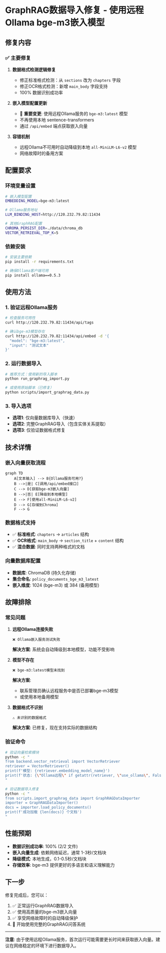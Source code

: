 # GraphRAG数据导入修复 - 使用远程Ollama bge-m3嵌入模型

## 修复内容

### ✅ 主要修复

1. **数据格式检测逻辑修复**
   - 修正标准格式检测：从 `sections` 改为 `chapters` 字段
   - 修正OCR格式检测：新增 `main_body` 字段支持
   - 100% 数据识别成功率

2. **嵌入模型配置更新**
   - 🔄 **重要变更**: 使用远程Ollama服务的 `bge-m3:latest` 模型
   - 不再使用本地 sentence-transformers
   - 通过 `/api/embed` 端点获取嵌入向量

3. **容错机制**
   - 远程Ollama不可用时自动降级到本地 `all-MiniLM-L6-v2` 模型
   - 网络故障时的备用方案

## 配置要求

### 环境变量设置
```bash
# 嵌入模型配置
EMBEDDING_MODEL=bge-m3:latest

# Ollama服务地址 
LLM_BINDING_HOST=http://120.232.79.82:11434

# 其他GraphRAG配置
CHROMA_PERSIST_DIR=./data/chroma_db
VECTOR_RETRIEVAL_TOP_K=5
```

### 依赖安装
```bash
# 安装主要依赖
pip install -r requirements.txt

# 确保Ollama客户端可用
pip install ollama==0.5.3
```

## 使用方法

### 1. 验证远程Ollama服务
```bash
# 检查服务可用性
curl http://120.232.79.82:11434/api/tags

# 确认bge-m3模型存在
curl http://120.232.79.82:11434/api/embed -d '{
  "model": "bge-m3:latest",
  "input": "测试文本"
}'
```

### 2. 运行数据导入
```bash
# 推荐方式：使用新的导入脚本
python run_graphrag_import.py

# 或使用原始脚本（已修复）
python scripts/import_graphrag_data.py
```

### 3. 导入选项
- **选项1**: 仅向量数据库导入（快速）
- **选项2**: 完整GraphRAG导入（包含实体关系提取）
- **选项3**: 仅验证数据格式修复

## 技术详情

### 嵌入向量获取流程
```mermaid
graph TD
    A[文本输入] --> B{Ollama服务可用?}
    B -->|是| C[调用/api/embed接口]
    C --> D[获取bge-m3嵌入向量]
    B -->|否| E[降级到本地模型]
    E --> F[使用all-MiniLM-L6-v2]
    D --> G[存储到Chroma]
    F --> G
```

### 数据格式支持
- ✅ **标准格式**: `chapters` → `articles` 结构
- ✅ **OCR格式**: `main_body` → `section_title` + `content` 结构
- ✅ **混合数据**: 同时支持两种格式的文档

### 向量数据库配置
- **数据库**: ChromaDB (持久化存储)
- **集合命名**: `policy_documents_bge_m3_latest`
- **嵌入维度**: 1024 (bge-m3) 或 384 (备用模型)

## 故障排除

### 常见问题

1. **远程Ollama连接失败**
   ```
   ❌ Ollama嵌入服务测试失败
   ```
   **解决方案**: 系统会自动降级到本地模型，功能不受影响

2. **模型不存在**
   ```
   ❌ bge-m3:latest模型未找到
   ```
   **解决方案**: 
   - 联系管理员确认远程服务中是否已部署bge-m3模型
   - 或使用本地备用模型

3. **数据格式不识别**
   ```
   ⚠️ 未识别的数据格式
   ```
   **解决方案**: 已修复，现在支持实际的数据结构

### 验证命令
```bash
# 验证向量检索模块
python -c "
from backend.vector_retrieval import VectorRetriever
retriever = VectorRetriever()
print(f'模型: {retriever.embedding_model_name}')
print(f'状态: {\"Ollama远程\" if getattr(retriever, \"use_ollama\", False) else \"本地备用\"}')
"

# 验证数据导入修复
python -c "
from scripts.import_graphrag_data import GraphRAGDataImporter
importer = GraphRAGDataImporter()
docs = importer.load_policy_documents()
print(f'成功加载 {len(docs)} 个文档')
"
```

## 性能预期

- **数据识别成功率**: 100% (2/2 文件)
- **嵌入向量生成**: 依赖网络延迟，通常 1-3秒/文档块
- **降级模式**: 本地生成，0.1-0.5秒/文档块
- **存储效率**: bge-m3 提供更好的多语言和语义理解能力

## 下一步

修复完成后，您可以：

1. ✅ 正常运行GraphRAG数据导入
2. ✅ 使用高质量的bge-m3嵌入向量
3. ✅ 享受网络故障时的自动降级保护
4. 🚀 开始使用完整的GraphRAG问答系统

---

**注意**: 由于使用远程Ollama服务，首次运行可能需要更长时间来获取嵌入向量。建议在网络稳定的环境下进行数据导入。